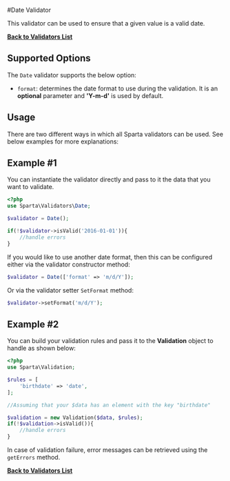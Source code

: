 #Date Validator

This validator can be used to ensure that a given value is a valid date.

[**Back to Validators List**](./reference.md#validators-list)

## Supported Options
The `Date` validator supports the below option:

* `format`: determines the date format to use during the validation. It is an __optional__ parameter and __'Y-m-d'__ is used by default.

## Usage
There are two different ways in which all Sparta validators can be used. See below examples for more explanations:

## Example #1
You can instantiate the validator directly and pass to it the data that you want to validate. 

```php
<?php
use Sparta\Validators\Date;

$validator = Date();

if(!$validator->isValid('2016-01-01')){ 
	//handle errors
}
```

If you would like to use another date format, then this can be configured either via the validator constructor method:

```php
$validator = Date(['format' => 'm/d/Y']);
```

Or via the validator setter `SetFormat` method:

```php
$validator->setFormat('m/d/Y');
```

## Example #2
You can build your validation rules and pass it to the __Validation__ object to handle as shown below:

```php
<?php
use Sparta\Validation;

$rules = [
	'birthdate' => 'date',
];

//Assuming that your $data has an element with the key "birthdate"

$validation = new Validation($data, $rules);
if(!$validation->isValid()){
	//handle errors
}

```
In case of validation failure, error messages can be retrieved using the `getErrors` method.

[**Back to Validators List**](./reference.md#validators-list)
